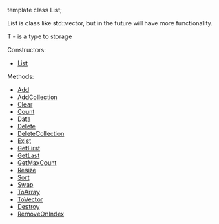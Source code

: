 template<typename T> 
class List;

List is class like std::vector, but in the future will have more functionality.

T - is a type to storage

Constructors:
- [List<T>](https://github.com/bastekmisiek02/BearList/blob/master/Documentation/Constructors.txt)

Methods:

- [Add](https://github.com/bastekmisiek02/BearList/blob/master/Documentation/Add.txt)
- [AddCollection](https://github.com/bastekmisiek02/BearList/blob/master/Documentation/AddCollection.txt)
- [Clear](https://github.com/bastekmisiek02/BearList/blob/master/Documentation/Clear.txt)
- [Count](https://github.com/bastekmisiek02/BearList/blob/master/Documentation/Count.txt)
- [Data](https://github.com/bastekmisiek02/BearList/blob/master/Documentation/Data.txt)
- [Delete](https://github.com/bastekmisiek02/BearList/blob/master/Documentation/Delete.txt)
- [DeleteCollection](https://github.com/bastekmisiek02/BearList/blob/master/Documentation/DeleteCollection.txt)
- [Exist](https://github.com/bastekmisiek02/BearList/blob/master/Documentation/Exist.txt)
- [GetFirst](https://github.com/bastekmisiek02/BearList/blob/master/Documentation/GetFirst.txt)
- [GetLast](https://github.com/bastekmisiek02/BearList/blob/master/Documentation/GetLast.txt)
- [GetMaxCount](https://github.com/bastekmisiek02/BearList/blob/master/Documentation/GetMaxCount.txt)
- [Resize](https://github.com/bastekmisiek02/BearList/blob/master/Documentation/Resize.txt)
- [Sort](https://github.com/bastekmisiek02/BearList/blob/master/Documentation/Sort.txt)
- [Swap](https://github.com/bastekmisiek02/BearList/blob/master/Documentation/Swap.txt)
- [ToArray](https://github.com/bastekmisiek02/BearList/blob/master/Documentation/ToArray.txt)
- [ToVector](https://github.com/bastekmisiek02/BearList/blob/master/Documentation/ToVector.txt)
- [Destroy](https://github.com/bastekmisiek02/BearList/blob/master/Documentation/Destroy.txt)
- [RemoveOnIndex](https://github.com/bastekmisiek02/BearList/blob/master/Documentation/RemoveOnIndex.txt)